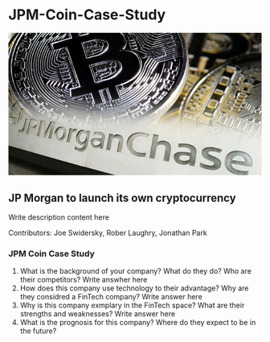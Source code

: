 # JPM-Coin-Case-Study

![JPM Coin](jpm-coin.jpg)

## JP Morgan to launch its own cryptocurrency

Write description content here

Contributors: Joe Swidersky, Rober Laughry, Jonathan Park

### JPM Coin Case Study

1. What is the background of your company? What do they do? Who are their competitors?
Write answher here
2. How does this company use technology to their advantage? Why are they considred a FinTech company?
Write answer here
3. Why is this company exmplary in the FinTech space? What are their strengths and weaknesses?
Write answer here
4. What is the prognosis for this company? Where do they expect to be in the future?
